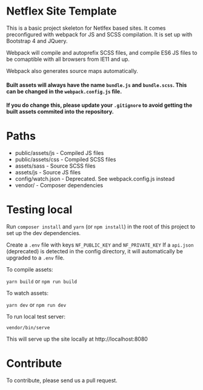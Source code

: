 # Netflex Site Template

This is a basic project skeleton for Netlfex based sites. It comes preconfigured with webpack for JS and SCSS compilation. It is set up with Bootstrap 4 and JQuery.

Webpack will compile and autoprefix SCSS files, and compile ES6 JS files to be comaptible with all browsers from IE11 and up.

Webpack also generates source maps automatically.

#### Built assets will always have the name `bundle.js` and `bundle.scss`. This can be changed in the `webpack.config.js` file.

#### If you do change this, please update your `.gitignore` to avoid getting the built assets commited into the repository.

# Paths

* public/assets/js - Compiled JS files
* public/assets/css - Compiled SCSS files
* assets/sass - Source SCSS files
* assets/js - Source JS files
* config/watch.json - Deprecated. See webpack.config.js instead
* vendor/ - Composer dependencies

# Testing local

Run `composer install` and `yarn` (or `npm install`) in the root of this project to set up the dev dependencies.

Create a `.env` file with keys `NF_PUBLIC_KEY` and `NF_PRIVATE_KEY`
If a `api.json` (deprecated) is detected in the config directory, it will automatically be upgraded to a `.env` file.

To compile assets:

`yarn build` or `npm run build`

To watch assets:

`yarn dev` or `npm run dev`

To run local test server:

`vendor/bin/serve`

This will serve up the site locally at http://localhost:8080

# Contribute

To contribute, please send us a pull request.
